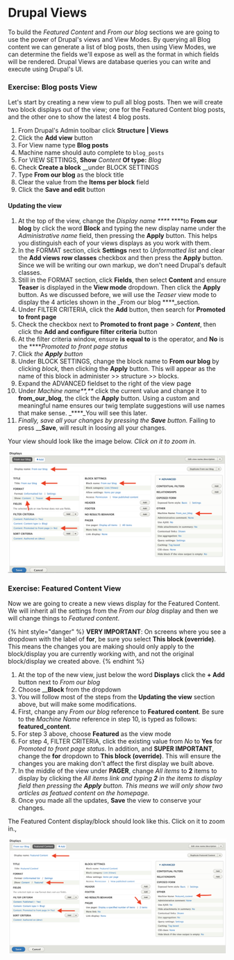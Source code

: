 # Drupal Views

To build the _Featured Content_ and _From our blog_ sections we are going to use the power of Drupal's views and View Modes. By querying all Blog content we can generate a list of blog posts, then using View Modes, we can determine the fields we'll expose as well as the format in which fields will be rendered. Drupal Views are database queries you can write and execute using Drupal's UI.

### Exercise: Blog posts View

Let's start by creating a new view to pull all blog posts.  Then we will create two block displays out of the view; one for the Featured Content blog posts, and the other one to show the latest 4 blog posts.

1. From Drupal's Admin toolbar click **Structure \| Views**
2. Click the **Add view** button
3. For View name type **Blog posts**
4. Machine name should auto complete to `blog_posts`
5. For VIEW SETTINGS, **Show** _Content_ **Of type:** _Blog_
6. Check **Create a block** \_\_under BLOCK SETTINGS
7. Type **From our blog** as the block title
8. Clear the value from the **Items per block** field
9. Click the **Save and edit** button

#### Updating the view

1. At the top of the view, change the _Display name ****_ ****to **From our blog** by click the word **Block** and typing the new display name under the _Administrative name_ field, then pressing the **Apply** button.  This helps you distinguish each of your views displays as you work with them.  
2. In the FORMAT section, click **Settings** next to _Unformatted list_ and clear the **Add views row classes** checkbox and then press the **Apply** button.  Since we will be writing our own markup, we don't need Drupal's default classes.
3. Still in the FORMAT section, click **Fields**, then select **Content** and ensure **Teaser** is displayed in the **View mode** dropdown.  Then click the **Apply** button.  As we discussed before, we will use the _Teaser_ view mode to display the 4 articles shown in the _From our blog ****_section.
4. Under FILTER CRITERIA, click the **Add** button, then search for **Promoted to front page** 
5. Check the checkbox next to **Promoted to front page** &gt; _**Content**_, then click the **Add and configure filter criteria** button
6. At the filter criteria window, ensure **is equal to** is the operator, and **No** is the ****_Promoted to front page status_
7. Click _the **Apply** button_
8. Under BLOCK SETTINGS, change the block name to **From our blog** by clicking _block,_ then clicking the **Apply** button.  This will appear as the name of this block in administer &gt;&gt; structure &gt;&gt; blocks.
9. Expand the ADVANCED fieldset to the right of the view page
10. Under _Machine name**,**_ click the current value and change it to **from\_our\_blog**, the click the **Apply** button.  Using a custom and meaningful name ensures our twig template suggestions will use names that make sense. _****_You will see this later.
11. _Finally, save all your changes by pressing the **Save** button._  Failing to press __**Save**, will result in loosing all your changes.

Your view should look like the image below.  _Click on it to zoom in._

![](../.gitbook/assets/view.png)

### Exercise: Featured Content View

Now we are going to create a new views display for the Featured Content.  We will inherit all the settings from the _From our blog_ display and then we will change things to _Featured content_.

{% hint style="danger" %}
**VERY IMPORTANT**:  On screens where you see a dropdown with the label of **for**, be sure you select **This block \(override\)**.  This means the changes you are making should only apply to the block/display you are currently working with, and not the original block/display we created above.
{% endhint %}

1. At the top of the new view, just below the word **Displays** click the **+ Add** button next to _From our blog_
2. Choose __**Block** from the dropdown
3. You will follow most of the steps from the **Updating the view** section above, but will make some modifications.
4. First, change any _From our blog_ reference to **Featured content**.  Be sure to the _Machine Name_ reference in step 10, is typed as follows: **featured\_content**.
5. For step 3 above, choose **Featured** as the view mode
6. For step 4, FILTER CRITERIA, click the existing value from _No_ to **Yes** for _Promoted to front page status_.  In addition, and **SUPER IMPORTANT**, change the **for** dropdown to **This block \(override\)**.  This will ensure the changes you are making don't affect the first display we built above.
7. In the middle of the view under **PAGER**, change _All items_ to **2** items to display by clicking the _All items link and typing **2** in the items to display field then pressing the **Apply** button.  This means we will only show two articles as featued content on the homepage._
8. Once you made all the updates, **Save** the view to conserve your changes.

The Featured Content display/block should look like this.  Click on it to zoom in.,

![Featured Content View](../.gitbook/assets/featured-view.png)

